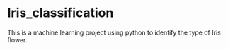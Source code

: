 # Iris_classification
This is a machine learning project using python to identify the type of Iris flower.
